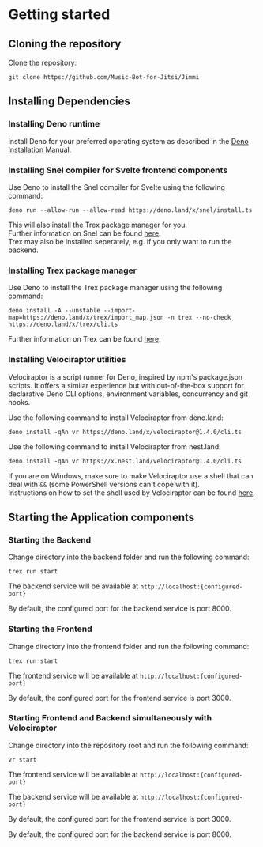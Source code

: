 # Getting started

## Cloning the repository
Clone the repository:  
  
`git clone https://github.com/Music-Bot-for-Jitsi/Jimmi`  

## Installing Dependencies

### Installing Deno runtime

Install Deno for your preferred operating system as described in the [Deno Installation Manual](https://deno.land/manual/getting_started/installation).  

### Installing Snel compiler for Svelte frontend components

Use Deno to install the Snel compiler for Svelte using the following command:  

`deno run --allow-run --allow-read https://deno.land/x/snel/install.ts` 
  
This will also install the Trex package manager for you.  
Further information on Snel can be found [here](https://github.com/crewdevio/Snel).  
Trex may also be installed seperately, e.g. if you only want to run the backend. 


### Installing Trex package manager

Use Deno to install the Trex package manager using the following command:  
  
`deno install -A --unstable --import-map=https://deno.land/x/trex/import_map.json -n trex --no-check https://deno.land/x/trex/cli.ts`  
  
Further information on Trex can be found [here](https://deno.land/x/trex).

### Installing Velociraptor utilities
Velociraptor is a script runner for Deno, inspired by npm's package.json scripts. It offers a similar experience but with out-of-the-box support for declarative Deno CLI options, environment variables, concurrency and git hooks.

Use the following command to install Velociraptor from deno.land:  
  
`deno install -qAn vr https://deno.land/x/velociraptor@1.4.0/cli.ts`
  
Use the following command to install Velociraptor from nest.land:  
  
`deno install -qAn vr https://x.nest.land/velociraptor@1.4.0/cli.ts`  

If you are on Windows, make sure to make Velociraptor use a shell that can deal with `&&` (some PowerShell versions can't cope with it).  
Instructions on how to set the shell used by Velociraptor can be found [here](https://deno.land/x/velociraptor@1.0.0-beta.18#shell-scripting).

## Starting the Application components

### Starting the Backend
Change directory into the backend folder and run the following command:  

`trex run start`  

The backend service will be available at `http://localhost:{configured-port}`  

By default, the configured port for the backend service is port 8000.

### Starting the Frontend
Change directory into the frontend folder and run the following command:  

`trex run start`  

The frontend service will be available at `http://localhost:{configured-port}`  

By default, the configured port for the frontend service is port 3000.

### Starting Frontend and Backend simultaneously with Velociraptor
Change directory into the repository root and run the following command:  

`vr start`  

The frontend service will be available at `http://localhost:{configured-port}`  

The backend service will be available at `http://localhost:{configured-port}`  

By default, the configured port for the frontend service is port 3000.  

By default, the configured port for the backend service is port 8000.
